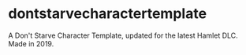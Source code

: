 # dontstarvecharactertemplate
A Don't Starve Character Template, updated for the latest Hamlet DLC.  Made in 2019.
